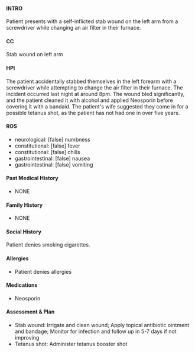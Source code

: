 #### INTRO 
Patient presents with a self-inflicted stab wound on the left arm from a screwdriver while changing an air filter in their furnace. 

#### CC 
Stab wound on left arm 

#### HPI 
The patient accidentally stabbed themselves in the left forearm with a screwdriver while attempting to change the air filter in their furnace. The incident occurred last night at around 8pm. The wound bled significantly, and the patient cleaned it with alcohol and applied Neosporin before covering it with a bandaid. The patient's wife suggested they come in for a possible tetanus shot, as the patient has not had one in over five years.

#### ROS 
- neurological: [false] numbness 
- constitutional: [false] fever 
- constitutional: [false] chills 
- gastrointestinal: [false] nausea 
- gastrointestinal: [false] vomiting 

#### Past Medical History 
- NONE

#### Family History 
- NONE

#### Social History 
Patient denies smoking cigarettes.

#### Allergies 
- Patient denies allergies

#### Medications 
- Neosporin

#### Assessment & Plan 
- Stab wound: Irrigate and clean wound; Apply topical antibiotic ointment and bandage; Monitor for infection and follow up in 5-7 days if not improving
- Tetanus shot: Administer tetanus booster shot

